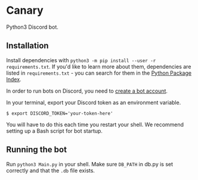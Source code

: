 # Canary
Python3 Discord bot.

## Installation

Install dependencies with `python3 -m pip install --user -r requirements.txt`. If you'd like to learn more about them, dependencies are listed in `requirements.txt` - you can search for them in the [Python Package Index](https://pypi.python.org).

In order to run bots on Discord, you need to [create a bot account](https://github.com/reactiflux/discord-irc/wiki/Creating-a-discord-bot-&-getting-a-token).

In your terminal, export your Discord token as an environment variable.
```
$ export DISCORD_TOKEN='your-token-here'
```
You will have to do this each time you restart your shell. We recommend setting up a Bash script for bot startup.

## Running the bot
Run `python3 Main.py` in your shell. Make sure `DB_PATH` in db.py is set correctly and that the `.db` file exists.
